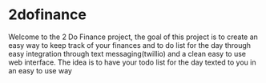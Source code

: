 # 2dofinance
Welcome to the 2 Do Finance project, the goal of this project is to create an easy way to keep track of your finances and to do list for the day through easy integration through text messaging(twillio) and a clean easy to use web interface. The idea is to have your todo list for the day texted to you in an easy to use way